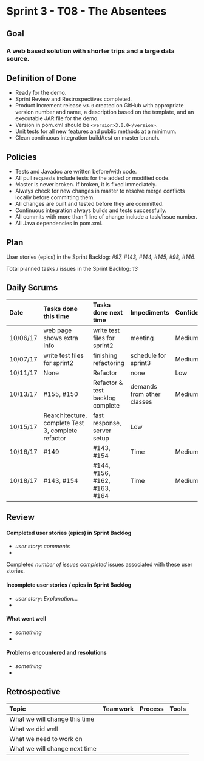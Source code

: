 # Sprint 3 - T08 - The Absentees

## Goal

### A web based solution with shorter trips and a large data source.

## Definition of Done

* Ready for the demo.
* Sprint Review and Restrospectives completed.
* Product Increment release `v3.0` created on GitHub with appropriate version number and name, a description based on the template, and an executable JAR file for the demo.
* Version in pom.xml should be `<version>3.0.0</version>`.
* Unit tests for all new features and public methods at a minimum.
* Clean continuous integration build/test on master branch.

## Policies

* Tests and Javadoc are written before/with code.  
* All pull requests include tests for the added or modified code.
* Master is never broken.  If broken, it is fixed immediately.
* Always check for new changes in master to resolve merge conflicts locally before committing them.
* All changes are built and tested before they are committed.
* Continuous integration always builds and tests successfully.
* All commits with more than 1 line of change include a task/issue number.
* All Java dependencies in pom.xml.

## Plan 

User stories (epics) in the Sprint Backlog: *#97, #143, #144, #145, #98, #146*.  

Total planned tasks / issues in the Sprint Backlog: *13* 

## Daily Scrums

Date | Tasks done this time | Tasks done next time | Impediments | Confidence
:--- | :--- | :--- | :--- | :---
10/06/17 | web page shows extra info | write test files for sprint2 | meeting | Medium
10/07/17 | write test files for sprint2 | finishing refactoring | schedule for sprint3 | Medium
10/11/17 | None | Refactor | none | Low
10/13/17 | #155, #150 | Refactor & test backlog complete | demands from other classes | Medium
10/15/17 | Rearchitecture, complete Test 3, complete refactor | fast response, server setup | Low
10/16/17 | #149 | #143, #154 | Time | Medium
10/18/17 | #143, #154  | #144, #156, #162, #163, #164 | Time | Medium
 

## Review

#### Completed user stories (epics) in Sprint Backlog 
* *user story*:  *comments*
* 

Completed *number of issues completed* issues associated with these user stories.

#### Incomplete user stories / epics in Sprint Backlog 
* *user story*: *Explanation...*
*

#### What went well
* *something*
*

#### Problems encountered and resolutions
* *something*
*

## Retrospective

Topic | Teamwork | Process | Tools
:--- | :--- | :--- | :---
What we will change this time |  |  | 
What we did well |  |  | 
What we need to work on |  |  |
What we will change next time |  |  | 
